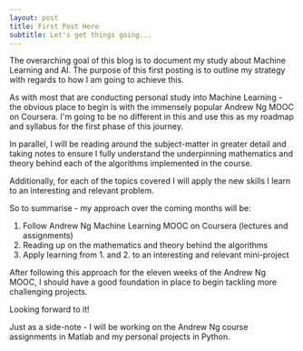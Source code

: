 ```yaml
---
layout: post
title: First Post Here
subtitle: Let's get things going...
---
```


The overarching goal of this blog is to document my study about Machine Learning and AI. The purpose of this first posting is to outline my strategy with regards to how I am going to achieve this. 

As with most that are conducting personal study into Machine Learning - the obvious place to begin is with the immensely popular Andrew Ng MOOC on Coursera. I'm going to be no different in this and use this as my roadmap and syllabus for the first phase of this journey.  

In parallel, I will be reading around the subject-matter in greater detail and taking notes to ensure I fully understand the underpinning mathematics and theory behind each of the algorithms implemented in the course. 

Additionally, for each of the topics covered I will apply the new skills I learn to an interesting and relevant problem. 

So to summarise - my approach over the coming months will be:

1. Follow Andrew Ng Machine Learning MOOC on Coursera (lectures and assignments)
2. Reading up on the mathematics and theory behind the algorithms
3. Apply learning from 1. and 2. to an interesting and relevant mini-project

After following this approach for the eleven weeks of the Andrew Ng MOOC, I should have a good foundation in place to begin tackling more challenging projects. 

Looking forward to it! 

Just as a side-note - I will be working on the Andrew Ng course assignments in Matlab and my personal projects in Python. 


